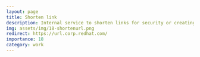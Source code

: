 ```yaml
---
layout: page
title: Shorten link
description: Internal service to shorten links for security or creating temporary links.
img: assets/img/18-shortenurl.png
redirect: https://url.corp.redhat.com/
importance: 18
category: work
---
```

